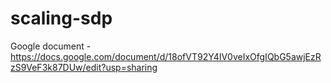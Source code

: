 # scaling-sdp
Google document - https://docs.google.com/document/d/18ofVT92Y4IV0veIxOfgIQbG5awjEzRzS9VeF3k87DUw/edit?usp=sharing
